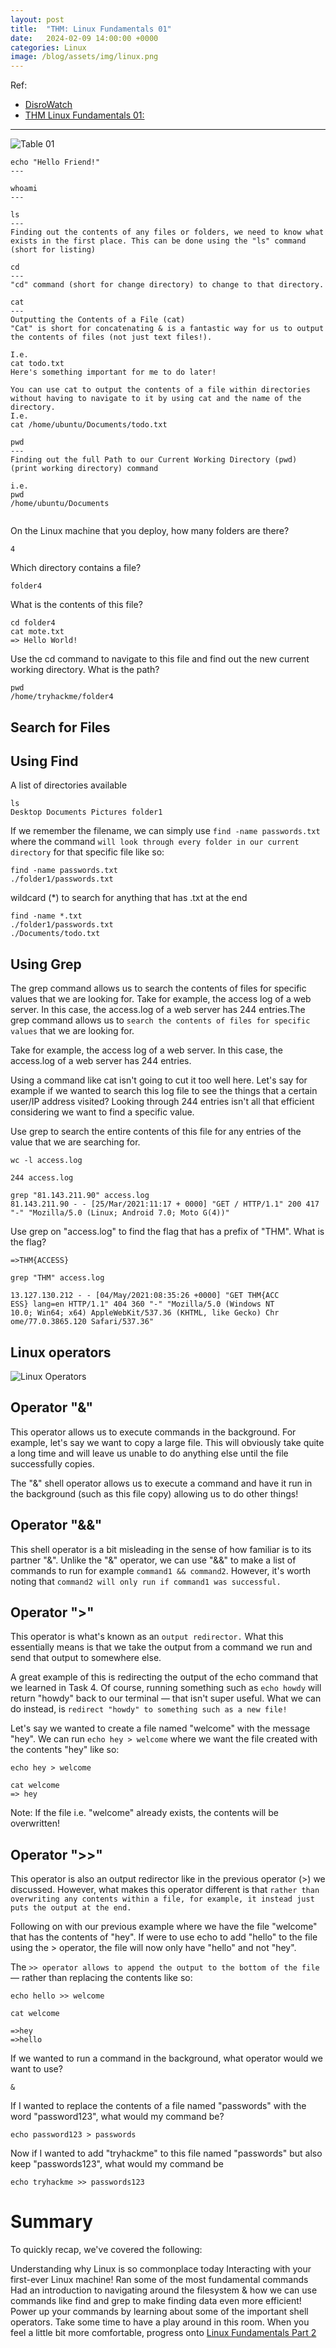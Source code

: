 ```yaml
---
layout: post
title:  "THM: Linux Fundamentals 01"
date:   2024-02-09 14:00:00 +0000
categories: Linux
image: /blog/assets/img/linux.png
---
```

Ref: 
- [DisroWatch](https://distrowatch.com/dwres.php?resource=major "Link")
- [THM Linux Fundamentals 01:](https://tryhackme.com/room/linuxfundamentalspart1)

---

![Table 01]({{site.baseurl}}/assets/img/linux-cmd01.png)
```
echo "Hello Friend!"
---
```
```
whoami
---
```
```
ls
---
Finding out the contents of any files or folders, we need to know what exists in the first place. This can be done using the "ls" command (short for listing)
```
```
cd 
---
"cd" command (short for change directory) to change to that directory.
```
```
cat
---
Outputting the Contents of a File (cat)
"Cat" is short for concatenating & is a fantastic way for us to output the contents of files (not just text files!).

I.e. 
cat todo.txt
Here's something important for me to do later!

You can use cat to output the contents of a file within directories without having to navigate to it by using cat and the name of the directory. 
I.e. 
cat /home/ubuntu/Documents/todo.txt

```
```
pwd
---
Finding out the full Path to our Current Working Directory (pwd)
(print working directory) command 

i.e.
pwd
/home/ubuntu/Documents


```

On the Linux machine that you deploy, how many folders are there?
```
4
```

Which directory contains a file? 
```
folder4
```
What is the contents of this file?
```
cd folder4
cat mote.txt
=> Hello World!
```
Use the cd command to navigate to this file and find out the new current working directory. What is the path?
```
pwd
/home/tryhackme/folder4
```

Search for Files
---

Using Find
---
A list of directories available
```
ls
Desktop Documents Pictures folder1
```
If we remember the filename, we can simply use ```find -name passwords.txt```
 where the command ```will look through every folder in our current directory``` for that specific file like so:
```
find -name passwords.txt
./folder1/passwords.txt
```
wildcard (*) to search for anything that has .txt at the end
```
find -name *.txt
./folder1/passwords.txt
./Documents/todo.txt
```

Using Grep
---
The grep command allows us to search the contents of files for specific values that we are looking for.
Take for example, the access log of a web server. 
In this case, the access.log of a web server has 244 entries.The grep command allows us to ```search the contents of files for specific values``` that we are looking for.

Take for example, the access log of a web server. 
In this case, the access.log of a web server has 244 entries.

Using a command like cat isn't going to cut it too well here. 
Let's say for example if we wanted to search this log file to see the things that a certain user/IP address visited? 
Looking through 244 entries isn't all that efficient considering we want to find a specific value.

Use grep to search the entire contents of this file for any entries of the value that we are searching for.


```
wc -l access.log

244 access.log
```
```
grep "81.143.211.90" access.log
81.143.211.90 - - [25/Mar/2021:11:17 + 0000] "GET / HTTP/1.1" 200 417 "-" "Mozilla/5.0 (Linux; Android 7.0; Moto G(4))"
```

Use grep on "access.log" to find the flag that has a prefix of "THM". What is the flag?
```
=>THM{ACCESS}

grep "THM" access.log

13.127.130.212 - - [04/May/2021:08:35:26 +0000] "GET THM{ACC
ESS} lang=en HTTP/1.1" 404 360 "-" "Mozilla/5.0 (Windows NT 
10.0; Win64; x64) AppleWebKit/537.36 (KHTML, like Gecko) Chr
ome/77.0.3865.120 Safari/537.36"

```

Linux operators
---

![Linux Operators]({{site.baseurl}}/assets/img/linux-cmd02.png)


Operator "&"
---
This operator allows us to execute commands in the background. For example, let's say we want to copy a large file. This will obviously take quite a long time and will leave us unable to do anything else until the file successfully copies.

The "&" shell operator allows us to execute a command and have it run in the background 
(such as this file copy) allowing us to do other things!


Operator "&&"
---
This shell operator is a bit misleading in the sense of how familiar is to its partner "&". 
Unlike the "&" operator, we can use "&&" to make a list of commands to run for example ```command1 && command2```. However, it's worth noting that ```command2 will only run if command1 was successful.```


Operator ">"
---
This operator is what's known as an ```output redirector.```
What this essentially means is that we take the output from a command we run and send that output to somewhere else.

A great example of this is redirecting the output of the echo command that we learned in Task 4. 
Of course, running something such as ```echo howdy``` will return "howdy" back to our terminal — that isn't super useful. What we can do instead, is ```redirect "howdy" to something such as a new file!```

Let's say we wanted to create a file named "welcome" with the message "hey". We can run ```echo hey > welcome``` where we want the file created with the contents "hey" like so:

```
echo hey > welcome

cat welcome
=> hey

```
Note: If the file i.e. "welcome" already exists, the contents will be overwritten!


Operator ">>"
---
This operator is also an output redirector like in the previous operator (>) we discussed. 
However, what makes this operator different is that ```rather than overwriting any contents within a file, for example, it instead just puts the output at the end.```

Following on with our previous example where we have the file "welcome" that has the contents of "hey". 
If were to use echo to add "hello" to the file using the > operator, the file will now only have "hello" and not "hey".

The ```>> operator allows to append the output to the bottom of the file ```— rather than replacing the contents like so:

```
echo hello >> welcome

cat welcome

=>hey
=>hello
```

If we wanted to run a command in the background, what operator would we want to use?
```
&
```

If I wanted to replace the contents of a file named "passwords" with the word "password123", what would my command be?
```
echo password123 > passwords
```


Now if I wanted to add "tryhackme" to this file named "passwords" but also keep "passwords123", what would my command be
```
echo tryhackme >> passwords123
```

Summary
===
To quickly recap, we've covered the following:

Understanding why Linux is so commonplace today
Interacting with your first-ever Linux machine!
Ran some of the most fundamental commands
Had an introduction to navigating around the filesystem & how we can use commands like find and grep to make finding data even more efficient!
 Power up your commands by learning about some of the important shell operators.
Take some time to have a play around in this room. When you feel a little bit more comfortable, progress onto [Linux Fundamentals Part 2](https://tryhackme.com/jr/linuxfundamentalspart2/)
